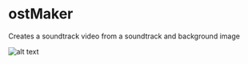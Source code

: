 # ostMaker
Creates a soundtrack video from a soundtrack and background image

![alt text](https://doc-10-b8-docs.googleusercontent.com/docs/securesc/nudtd45tb7h7inbqk2bf46011peea6g3/kq2p5bvrg70l9vfl5tkdl8vunuae2tvg/1577577600000/07796458468122827212/07796458468122827212/1DnIPIxOyOcuRDRWjonH1uTcoz8RcoUPZ?e=view&authuser=0)
